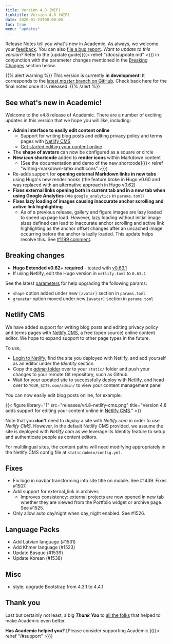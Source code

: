 ```yaml
---
title: Version 4.8 (WIP)
linktitle: Version 4.8 (WIP)
date: 2020-01-23T00:00:00
toc: true
menu: "updates"
---
```


Release Notes tell you what's new in Academic. As always, we welcome your [feedback](https://github.com/gcushen/hugo-academic/issues). You can also [file a bug report](https://github.com/gcushen/hugo-academic/issues). *Want to update to this version?* Refer to the [update guide]({{< relref "/docs/update.md" >}}) in conjunction with the parameter changes mentioned in the [Breaking Changes](#breaking-changes) section below.

{{% alert warning %}}
This version is currently **in development**! It corresponds to the [latest *master* branch on GitHub](https://github.com/gcushen/hugo-academic). Check back here for the final notes once it is released.
{{% /alert %}}

## See what's new in Academic!

Welcome to the v4.8 release of Academic. There are a number of exciting updates in this version that we hope you will like, including:

- **Admin interface to easily edit content online**
  - Support for writing blog posts and editing privacy policy and terms pages with [Netlify CMS](https://www.netlifycms.org/)
  - [Get started editing your content online](#netlify-cms)
- The **shape of avatars** can now be configured as a square or circle
- **New _icon_ shortcode** added to **render icons** within Markdown content
  - [See the documentation and demo of the new shortcode]({{< relref "writing-markdown-latex.md#icons" >}})
- Re-adds support for **opening external Markdown links in new tabs** using Hugo's new render hooks (the feature broke in Hugo v0.60 and was replaced with an alternative approach in Hugo v0.62)
- **Fixes external links opening both in current tab and in a new tab when using Google Analytics** (via `google_analytics` in `params.toml`)
- **Fixes lazy loading of images causing inaccurate anchor scrolling and active link highlighting**
  - As of a previous release, gallery and figure images are lazy loaded to speed up page load. However, lazy loading without initial image sizes defined can lead to inaccurate anchor scrolling and active link highlighting as the anchor offset changes after an uncached image occurring before the anchor is lazily loaded. This update helps resolve this. See [#1199 comment](https://github.com/gcushen/hugo-academic/issues/1199#issuecomment-577932174).
  
## Breaking changes

- **Hugo Extended v0.62+ required** - tested with [v0.63.1](https://github.com/gohugoio/hugo/releases/tag/0.63.1)
- If using Netlify, edit the Hugo version in `netlify.toml` to `0.63.1`

See the latest [parameters](https://github.com/gcushen/hugo-academic/blob/master/exampleSite/config/_default/params.toml#L165) for help upgrading the following params:

- `shape` option added under new `[avatar]` section in `params.toml`
- `gravatar` option moved under new `[avatar]` section in `params.toml`

## Netlify CMS

We have added support for writing blog posts and editing privacy policy and terms pages with [Netlify CMS](https://www.netlifycms.org/), a free (open source) online content editor. We hope to expand support to other page types in the future.

To use,

- [Login to Netlify](https://www.netlify.com/), find the site you deployed with Netlify, and add yourself as an editor under the _Identity_ section
- Copy the [_admin_ folder](https://github.com/sourcethemes/academic-kickstart/tree/master/static/admin) over to your `static/` folder and push your changes to your remote Git repository, such as Github
- Wait for your updated site to successfully deploy with Netlify, and head over to `YOUR_SITE.com/admin/` to view your content management panel

You can now easily edit blog posts online, for example:

{{< figure library="1" src="releases/v4.8-netlify-cms.png" title="Version 4.8 adds support for editing your content online in [Netlify CMS](https://www.netlifycms.org/)." >}}

Note that you **don't** need to *deploy* a site with *Netlify.com* in order to use *Netlify CMS*. However, in the default Netlify CMS provided, we assume the site is deployed with *Netlify.com* as we leverage its Identity feature to setup and authenticate people as content editors.

For multilingual sites, the content paths will need modifying appropriately in the Netlify CMS config file at `static/admin/config.yml`.

## Fixes

- Fix logo in navbar transforming into site title on mobile. See #1439. Fixes #1507.
- Add support for external_link in archives
  - Improves consistency: external projects are now opened in new tab whether they are viewed from the Portfolio widget or archive page. See #1525.
- Only allow auto day/night when day_night enabled. See #1526.

## Language Packs

- Add Latvian language (#1531)
- Add Khmer language (#1523)
- Update Basque (#1539)
- Update Korean (#1538)

## Misc

- style: upgrade Bootstrap from 4.3.1 to 4.4.1

## Thank you

Last but certainly not least, a big **_Thank You_** to [all the folks](https://github.com/gcushen/hugo-academic/graphs/contributors) that helped to make Academic even better.

**Has Academic helped you?** [Please consider supporting Academic.]({{< relref "/#support" >}})
